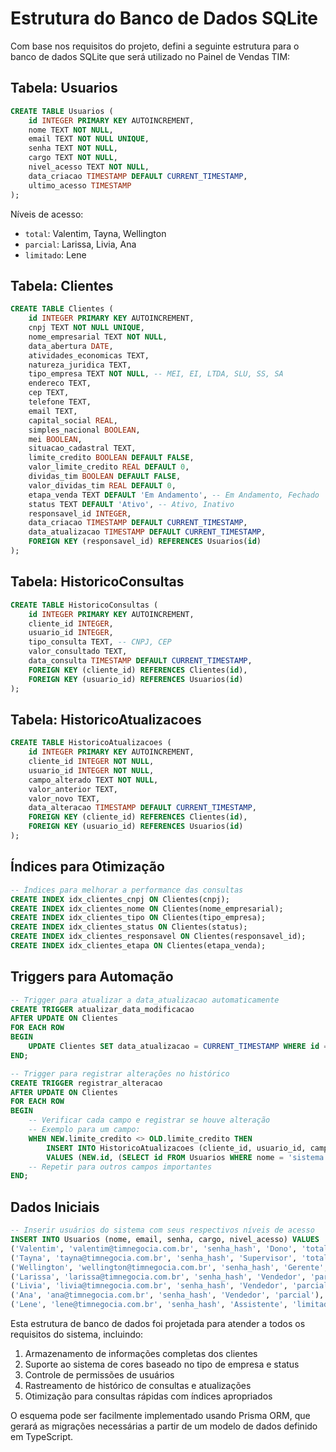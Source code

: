 # Estrutura do Banco de Dados SQLite

Com base nos requisitos do projeto, defini a seguinte estrutura para o banco de dados SQLite que será utilizado no Painel de Vendas TIM:

## Tabela: Usuarios

```sql
CREATE TABLE Usuarios (
    id INTEGER PRIMARY KEY AUTOINCREMENT,
    nome TEXT NOT NULL,
    email TEXT NOT NULL UNIQUE,
    senha TEXT NOT NULL,
    cargo TEXT NOT NULL,
    nivel_acesso TEXT NOT NULL,
    data_criacao TIMESTAMP DEFAULT CURRENT_TIMESTAMP,
    ultimo_acesso TIMESTAMP
);
```

Níveis de acesso:
- `total`: Valentim, Tayna, Wellington
- `parcial`: Larissa, Livia, Ana
- `limitado`: Lene

## Tabela: Clientes

```sql
CREATE TABLE Clientes (
    id INTEGER PRIMARY KEY AUTOINCREMENT,
    cnpj TEXT NOT NULL UNIQUE,
    nome_empresarial TEXT NOT NULL,
    data_abertura DATE,
    atividades_economicas TEXT,
    natureza_juridica TEXT,
    tipo_empresa TEXT NOT NULL, -- MEI, EI, LTDA, SLU, SS, SA
    endereco TEXT,
    cep TEXT,
    telefone TEXT,
    email TEXT,
    capital_social REAL,
    simples_nacional BOOLEAN,
    mei BOOLEAN,
    situacao_cadastral TEXT,
    limite_credito BOOLEAN DEFAULT FALSE,
    valor_limite_credito REAL DEFAULT 0,
    dividas_tim BOOLEAN DEFAULT FALSE,
    valor_dividas_tim REAL DEFAULT 0,
    etapa_venda TEXT DEFAULT 'Em Andamento', -- Em Andamento, Fechado
    status TEXT DEFAULT 'Ativo', -- Ativo, Inativo
    responsavel_id INTEGER,
    data_criacao TIMESTAMP DEFAULT CURRENT_TIMESTAMP,
    data_atualizacao TIMESTAMP DEFAULT CURRENT_TIMESTAMP,
    FOREIGN KEY (responsavel_id) REFERENCES Usuarios(id)
);
```

## Tabela: HistoricoConsultas

```sql
CREATE TABLE HistoricoConsultas (
    id INTEGER PRIMARY KEY AUTOINCREMENT,
    cliente_id INTEGER,
    usuario_id INTEGER,
    tipo_consulta TEXT, -- CNPJ, CEP
    valor_consultado TEXT,
    data_consulta TIMESTAMP DEFAULT CURRENT_TIMESTAMP,
    FOREIGN KEY (cliente_id) REFERENCES Clientes(id),
    FOREIGN KEY (usuario_id) REFERENCES Usuarios(id)
);
```

## Tabela: HistoricoAtualizacoes

```sql
CREATE TABLE HistoricoAtualizacoes (
    id INTEGER PRIMARY KEY AUTOINCREMENT,
    cliente_id INTEGER NOT NULL,
    usuario_id INTEGER NOT NULL,
    campo_alterado TEXT NOT NULL,
    valor_anterior TEXT,
    valor_novo TEXT,
    data_alteracao TIMESTAMP DEFAULT CURRENT_TIMESTAMP,
    FOREIGN KEY (cliente_id) REFERENCES Clientes(id),
    FOREIGN KEY (usuario_id) REFERENCES Usuarios(id)
);
```

## Índices para Otimização

```sql
-- Índices para melhorar a performance das consultas
CREATE INDEX idx_clientes_cnpj ON Clientes(cnpj);
CREATE INDEX idx_clientes_nome ON Clientes(nome_empresarial);
CREATE INDEX idx_clientes_tipo ON Clientes(tipo_empresa);
CREATE INDEX idx_clientes_status ON Clientes(status);
CREATE INDEX idx_clientes_responsavel ON Clientes(responsavel_id);
CREATE INDEX idx_clientes_etapa ON Clientes(etapa_venda);
```

## Triggers para Automação

```sql
-- Trigger para atualizar a data_atualizacao automaticamente
CREATE TRIGGER atualizar_data_modificacao
AFTER UPDATE ON Clientes
FOR EACH ROW
BEGIN
    UPDATE Clientes SET data_atualizacao = CURRENT_TIMESTAMP WHERE id = NEW.id;
END;

-- Trigger para registrar alterações no histórico
CREATE TRIGGER registrar_alteracao
AFTER UPDATE ON Clientes
FOR EACH ROW
BEGIN
    -- Verificar cada campo e registrar se houve alteração
    -- Exemplo para um campo:
    WHEN NEW.limite_credito <> OLD.limite_credito THEN
        INSERT INTO HistoricoAtualizacoes (cliente_id, usuario_id, campo_alterado, valor_anterior, valor_novo)
        VALUES (NEW.id, (SELECT id FROM Usuarios WHERE nome = 'sistema'), 'limite_credito', OLD.limite_credito, NEW.limite_credito);
    -- Repetir para outros campos importantes
END;
```

## Dados Iniciais

```sql
-- Inserir usuários do sistema com seus respectivos níveis de acesso
INSERT INTO Usuarios (nome, email, senha, cargo, nivel_acesso) VALUES 
('Valentim', 'valentim@timnegocia.com.br', 'senha_hash', 'Dono', 'total'),
('Tayna', 'tayna@timnegocia.com.br', 'senha_hash', 'Supervisor', 'total'),
('Wellington', 'wellington@timnegocia.com.br', 'senha_hash', 'Gerente', 'total'),
('Larissa', 'larissa@timnegocia.com.br', 'senha_hash', 'Vendedor', 'parcial'),
('Livia', 'livia@timnegocia.com.br', 'senha_hash', 'Vendedor', 'parcial'),
('Ana', 'ana@timnegocia.com.br', 'senha_hash', 'Vendedor', 'parcial'),
('Lene', 'lene@timnegocia.com.br', 'senha_hash', 'Assistente', 'limitado');
```

Esta estrutura de banco de dados foi projetada para atender a todos os requisitos do sistema, incluindo:

1. Armazenamento de informações completas dos clientes
2. Suporte ao sistema de cores baseado no tipo de empresa e status
3. Controle de permissões de usuários
4. Rastreamento de histórico de consultas e atualizações
5. Otimização para consultas rápidas com índices apropriados

O esquema pode ser facilmente implementado usando Prisma ORM, que gerará as migrações necessárias a partir de um modelo de dados definido em TypeScript.
